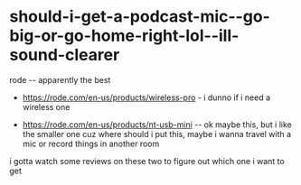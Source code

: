 # should-i-get-a-podcast-mic--go-big-or-go-home-right-lol--ill-sound-clearer

rode -- apparently the best

* https://rode.com/en-us/products/wireless-pro - i dunno if i need a wireless one

* https://rode.com/en-us/products/nt-usb-mini -- ok maybe this, but i like the smaller one cuz where should i put this, maybe i wanna travel with a mic or record things in another room

i gotta watch some reviews on these two to figure out which one i want to get

